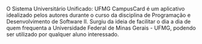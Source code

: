 O Sistema Universitário Unificado: UFMG CampusCard é um aplicativo idealizado pelos autores durante o curso da disciplina de Programação e Desenvolvimento de Software II. Surgiu da ideia de facilitar o dia a dia de quem frequenta a Universidade Federal de Minas Gerais - UFMG, podendo ser utilizado por qualquer aluno interessado.
